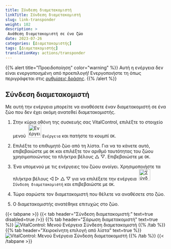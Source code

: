 ```yaml
---
title: Σύνδεση διαμετακομιστή
linkTitle: Σύνδεση διαμετακομιστή
slug: link-transponder
weight: 102
description: >
 Ανάθεση διαμετακομιστή σε ένα ζώο
date: 2023-07-26
categories: [Διαμετακομιστής]
tags: [Διαμετακομιστής]
translationKey: actions/transponder
---
```

{{% alert title="Προειδοποίηση" color="warning" %}}
Αυτή η ενέργεια δεν είναι ενεργοποιημένη από προεπιλογή! Ενεργοποιήστε τη όπως περιγράφεται στις [ρυθμίσεις δράσης](../settings/).
{{% /alert %}}

## Σύνδεση διαμετακομιστή

Με αυτή την ενέργεια μπορείτε να αναθέσετε έναν διαμετακομιστή σε ένα ζώο που δεν έχει ακόμη ανατεθεί διαμετακομιστής.

1. Στην κύρια οθόνη της συσκευής σας VitalControl, επιλέξτε το στοιχείο μενού &nbsp;<img src="/icons/actions.svg" width="40" align="bottom" alt="Ενέργειες" /> `Ενέργεια` και πατήστε το κουμπί `OK`.

2. Επιλέξτε το επιθυμητό ζώο από τη λίστα. Για να το κάνετε αυτό, επιβεβαιώστε με `OK` και επιλέξτε τον αριθμό ταυτότητας του ζώου χρησιμοποιώντας τα πλήκτρα βέλους △ ▽. Επιβεβαιώστε με `OK`.

3. Ένα υπομενού με τις ενέργειες του ζώου ανοίγει. Χρησιμοποιήστε τα πλήκτρα βέλους ◁ ▷ △ ▽ για να επιλέξετε την ενέργεια &nbsp;<img src="/icons/actions/link-transponder.svg" width="35" align="bottom" alt="Σύνδεση διαμετακομιστή" /> `Σύνδεση διαμετακομιστή` και επιβεβαιώστε με `OK`.

4. Τώρα σαρώστε τον διαμετακομιστή που θέλετε να αναθέσετε στο ζώο.

5. Ο διαμετακομιστής ανατέθηκε επιτυχώς στο ζώο.

{{< tabpane >}}
{{< tab header="Σύνδεση διαμετακομιστή:" text=true disabled=true />}}
{{% tab header="Σάρωση διαμετακομιστή" text=true %}}
![VitalControl: Μενού Ενέργεια Σύνδεση διαμετακομιστή](../images/linktransponder-scan.png "Σύνδεση διαμετακομιστή")
{{% /tab %}}
{{% tab header="Χειροκίνητη επιλογή από λίστα" text=true %}}
![VitalControl: Μενού Ενέργεια Σύνδεση διαμετακομιστή](../images/linktransponder.png "Σύνδεση διαμετακομιστή")
{{% /tab %}}
{{< /tabpane >}}
